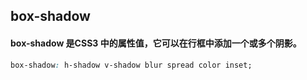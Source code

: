 ## box-shadow
#### box-shadow 是CSS3 中的属性值，它可以在行框中添加一个或多个阴影。

```css
box-shadow: h-shadow v-shadow blur spread color inset;
```
